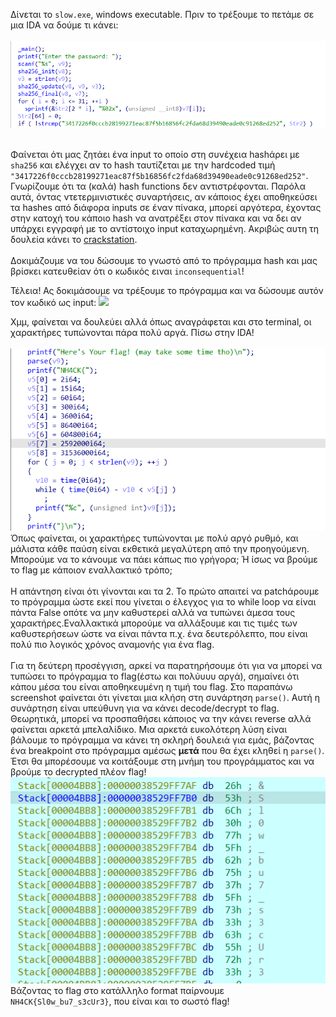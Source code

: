 Δίνεται το `slow.exe`, windows executable. Πριν το τρέξουμε το πετάμε σε μια IDA να δούμε τι κάνει:\
\
![](https://github.com/Babafaba/NTUA_H4CK_crypto_challs/blob/main/writeups_for_challs_by_other_authors/slow/slow_IDA_1.png)

\
Φαίνεται ότι μας ζητάει ένα input το οποίο στη συνέχεια hashάρει με `sha256` και ελέγχει αν το hash ταυτίζεται με την hardcoded τιμή `"3417226f0cccb28199271eac87f5b16856fc2fda68d39490eade0c91268ed252"`. Γνωρίζουμε ότι τα (καλά) hash functions δεν αντιστρέφονται. Παρόλα αυτά, όντας ντετερμινιστικές συναρτήσεις, αν κάποιος έχει αποθηκεύσει τα hashes από διάφορα inputs σε έναν πίνακα, μπορεί αργότερα, έχοντας στην κατοχή του κάποιο hash να ανατρέξει στον πίνακα και να δει αν υπάρχει εγγραφή με το αντίστοιχο input καταχωρημένη. Ακριβώς αυτη τη δουλεία κάνει το [crackstation](https://crackstation.net/).\
\
Δοκιμάζουμε να του δώσουμε το γνωστό από το πρόγραμμα hash και μας βρίσκει κατευθείαν ότι ο κωδικός ειναι `inconsequential`!

Τέλεια! Ας δοκιμάσουμε να τρέξουμε το πρόγραμμα και να δώσουμε αυτόν τον κωδικό ως input:
![](https://github.com/Babafaba/NTUA_H4CK_crypto_challs/blob/main/writeups_for_challs_by_other_authors/slow/slow_cmd_1.png)

Χμμ, φαίνεται να δουλεύει αλλά όπως αναγράφεται και στο terminal, οι χαρακτήρες τυπώνονται πάρα πολύ αργά. Πίσω στην IDA!\
\
![](https://github.com/Babafaba/NTUA_H4CK_crypto_challs/blob/main/writeups_for_challs_by_other_authors/slow/slow_IDA_2.png)
Όπως φαίνεται, οι χαρακτήρες τυπώνονται με πολύ αργό ρυθμό, και μάλιστα κάθε παύση είναι εκθετικά μεγαλύτερη από την προηγούμενη. Μπορούμε να το κάνουμε να πάει κάπως πιο γρήγορα; Ή ίσως να βρούμε το flag με κάποιον εναλλακτικό τρόπο;\
\
Η απάντηση είναι ότι γίνονται και τα 2. Το πρώτο απαιτεί να patchάρουμε το πρόγραμμα ώστε εκεί που γίνεται ο έλεγχος για το while loop να είναι πάντα False οπότε να μην καθυστερεί αλλά να τυπώνει άμεσα τους χαρακτήρες.Εναλλακτικά μπορούμε να αλλάξουμε και τις τιμές των καθυστερήσεων ώστε να είναι πάντα π.χ. ένα δευτερόλεπτο, που είναι πολύ πιο λογικός χρόνος αναμονής για ένα flag.\
\
Για τη δεύτερη προσέγγιση, αρκεί να παρατηρήσουμε ότι για να μπορεί να τυπώσει το πρόγραμμα το flag(έστω και πολύυυυ αργά), σημαίνει ότι κάπου μέσα του είναι αποθηκευμένη η τιμή του flag. Στο παραπάνω screenshot φαίνεται ότι γίνεται μια κλήση στη συνάρτηση `parse()`. Αυτή η συνάρτηση είναι υπεύθυνη για να κάνει decode/decrypt το flag. Θεωρητικά, μπορεί να προσπαθήσει κάποιος να την κάνει reverse αλλά φαίνεται αρκετά μπελαλίδικο. Μια αρκετά ευκολότερη λύση είναι βάλουμε το πρόγραμμα να κάνει τη σκληρή δουλειά για εμάς, βάζοντας ένα breakpoint στο πρόγραμμα αμέσως **μετά** που θα έχει κληθεί η `parse()`. Έτσι θα μπορέσουμε να κοιτάξουμε στη μνήμη του προγράμματος και να βρούμε το decrypted πλέον flag!
![](https://github.com/Babafaba/NTUA_H4CK_crypto_challs/blob/main/writeups_for_challs_by_other_authors/slow/slow_IDA_3.png)
Βάζοντας το flag στο κατάλληλο format παίρνουμε `NH4CK{Sl0w_bu7_s3cUr3}`, που είναι και το σωστό flag!
